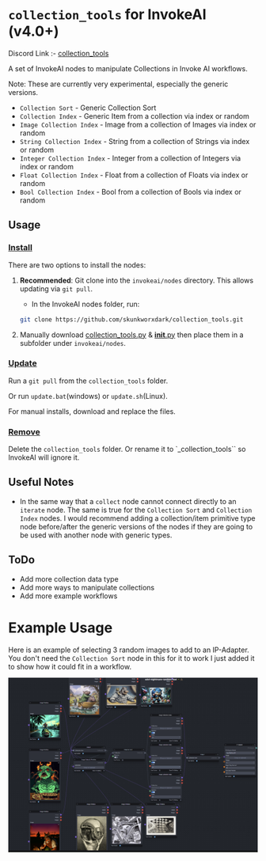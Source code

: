 # `collection_tools` for InvokeAI (v4.0+)
Discord Link :- [collection_tools](https://discord.com/channels/1020123559063990373/1216759622007001139)

A set of InvokeAI nodes to manipulate Collections in Invoke AI workflows.

Note: These are currently very experimental, especially the generic versions.

- `Collection Sort` - Generic Collection Sort
- `Collection Index` - Generic Item from a collection via index or random
- `Image Collection Index` - Image from a collection of Images via index or random
- `String Collection Index` - String from a collection of Strings via index or random
- `Integer Collection Index` - Integer from a collection of Integers via index or random
- `Float Collection Index` - Float from a collection of Floats via index or random
- `Bool Collection Index` - Bool from a collection of Bools via index or random

## Usage
### <ins>Install</ins><BR>
There are two options to install the nodes:

1. **Recommended**: Git clone into the `invokeai/nodes` directory. This allows updating via `git pull`.

    - In the InvokeAI nodes folder, run:
    ```bash
    git clone https://github.com/skunkworxdark/collection_tools.git
    ```

2. Manually download [collection_tools.py](collection_tools.py) & [__init__.py](__init__.py) then place them in a subfolder under `invokeai/nodes`. 

### <ins>Update</ins><BR>
Run a `git pull` from the `collection_tools` folder.

Or run `update.bat`(windows) or `update.sh`(Linux).

For manual installs, download and replace the files.

### <ins>Remove</ins><BR>
Delete the `collection_tools` folder. Or rename it to `_collection_tools`` so InvokeAI will ignore it.

## Useful Notes

- In the same way that a `collect` node cannot connect directly to an `iterate` node. The same is true for the `Collection Sort` and `Collection Index` nodes.  I would recommend adding a collection/item primitive type node before/after the generic versions of the nodes if they are going to be used with another node with generic types.

## ToDo
- Add more collection data type
- Add more ways to manipulate collections
- Add more example workflows

# Example Usage
Here is an example of selecting 3 random images to add to an IP-Adapter.  You don't need the `Collection Sort` node in this for it to work I just added it to show how it could fit in a workflow.

![Random Image Workflow Example](images/RandomImageWorkflowExample.png)

